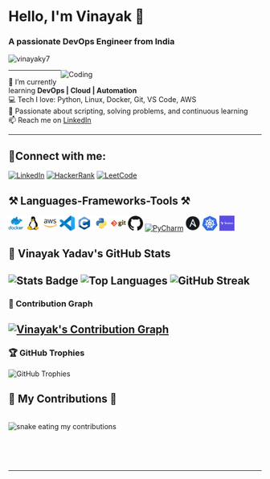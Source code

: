 <h1 align="left">Hello, I'm Vinayak 👋</h1>
<h3 align="left">A passionate DevOps Engineer from India</h3>
<p align="left"> <img src="https://komarev.com/ghpvc/?username=vinayaky7&label=Profile%20views&color=0e81b6&style=flat" alt="vinayaky7" /> </p>
<img align="right" alt="Coding" width="400" src=https://github.com/vinayaky7/vinayaky7/blob/main/212749447-bfb7e725-6987-49d9-ae85-2015e3e7cc41.gif>

---

🌱 I’m currently learning **DevOps | Cloud | Automation**  
💻 Tech I love: Python, Linux, Docker, Git, VS Code, AWS  
🚀 Passionate about scripting, solving problems, and continuous learning  
📫 Reach me on [LinkedIn](https://linkedin.com/in/your-link)

---


<h2 align="left">💬Connect with me:  </h2>

<div align="left">
  
[![LinkedIn](https://img.shields.io/badge/-LinkedIn-0A66C2?style=flat&logo=linkedin&logoColor=white)](https://linkedin.com/in/vinayak-yadav-9a94962b0/)
[![HackerRank](https://img.shields.io/badge/-HackerRank-2EC866?style=flat&logo=hackerrank&logoColor=white)](https://www.hackerrank.com/vinayaky7)
[![LeetCode](https://img.shields.io/badge/-LeetCode-FFA116?style=flat&logo=leetcode&logoColor=black)](https://www.leetcode.com/vinayaky7)

</p>

<h2 align="left">⚒️ Languages-Frameworks-Tools ⚒️</h2>
<div align="left">
<p align="left">
  <a href="https://www.docker.com/"><img src="https://raw.githubusercontent.com/github/explore/main/topics/docker/docker.png" alt="Docker" width="30"/></a>
  <a href="https://www.linux.org/"><img src="https://raw.githubusercontent.com/github/explore/main/topics/linux/linux.png" alt="Linux" width="30"/></a>
  <a href="https://aws.amazon.com/"><img src="https://raw.githubusercontent.com/github/explore/main/topics/aws/aws.png" alt="AWS" width="30"/></a>
  <a href="https://code.visualstudio.com/"><img src="https://raw.githubusercontent.com/github/explore/main/topics/visual-studio-code/visual-studio-code.png" alt="VS Code" width="30"/></a>
  <a href="https://en.wikipedia.org/wiki/C_(programming_language)"><img src="https://raw.githubusercontent.com/github/explore/main/topics/c/c.png" alt="C" width="30"/></a>
  <a href="https://www.python.org/"><img src="https://raw.githubusercontent.com/github/explore/main/topics/python/python.png" alt="Python" width="30"/></a>
  <a href="https://git-scm.com/"><img src="https://raw.githubusercontent.com/github/explore/main/topics/git/git.png" alt="Git" width="30"/></a>
  <a href="https://github.com/"><img src="https://raw.githubusercontent.com/github/explore/main/topics/github/github.png" alt="GitHub" width="30"/></a>
  <a href="https://www.jetbrains.com/pycharm/"><img src="https://resources.jetbrains.com/storage/products/pycharm/img/meta/pycharm_logo_300x300.png" alt="PyCharm" width="30"/></a>
  <a href="https://www.ansible.com/"><img src="https://raw.githubusercontent.com/github/explore/main/topics/ansible/ansible.png" alt="Ansible" width="30"/></a>
  <a href="https://kubernetes.io/"><img src="https://raw.githubusercontent.com/github/explore/main/topics/kubernetes/kubernetes.png" alt="Kubernetes" width="30"/></a>
  <a href="https://www.terraform.io/"><img src="https://raw.githubusercontent.com/github/explore/main/topics/terraform/terraform.png" alt="Terraform" width="30"/></a>
</p>
</div>

## 🚀 Vinayak Yadav's GitHub Stats
![Stats Badge](https://github-readme-stats.vercel.app/api?username=vinayak444&show_icons=true&count_private=true&hide=issues,contribs&theme=dark&custom_title=GitHub+Stats)
![Top Languages](https://github-readme-stats.vercel.app/api/top-langs/?username=vinayak444&layout=compact&theme=dark)
![GitHub Streak](https://streak-stats.demolab.com/?user=vinayak444&theme=dark)
---
### 🧠 Contribution Graph
[![Vinayak's Contribution Graph](https://github-readme-activity-graph.cyclic.app/graph?username=MonikaChauhan&theme=github-dark)](https://github.com/Ashutosh00710/github-readme-activity-graph)
---
### 🏆 GitHub Trophies
![GitHub Trophies](https://github-profile-trophy.vercel.app/?username=vinayak444&theme=darkhub&no-bg=true&margin-w=15)


<div align="left">
  <h2>🐍 My Contributions 🐍</h2>
  <br>
  <img alt="snake eating my contributions" src="https://github.com/vinayaky7/vinayaky7/blob/main/dist/github-contribution-grid-snake.svg" />
  
  <br/><br/><br/>
</div>

<hr/>
